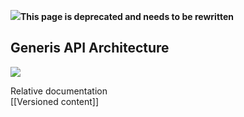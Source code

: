 ![](http://forge.taotesting.com/attachments/download/760/attention.png)**This page is deprecated and needs to be rewritten**

Generis API Architecture
------------------------

![](http://forge.taotesting.com/attachments/download/762/GenerisCoreKernel.png)

Relative documentation\
[[Versioned content]]

